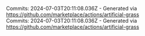 Commits: 2024-07-03T20:11:08.036Z - Generated via https://github.com/marketplace/actions/artificial-grass
<br>
Commits: 2024-07-03T20:11:08.036Z - Generated via https://github.com/marketplace/actions/artificial-grass
<br>
